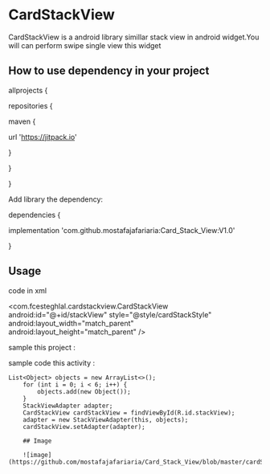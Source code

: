 # CardStackView
CardStackView is a android library simillar stack view in android widget.You  will can perform swipe single view this widget

## How to use dependency in your project

allprojects {

 repositories {
 
  maven { 
  
  url 'https://jitpack.io'
  
  }
  
}
     
 }
 
Add library the dependency:


dependencies {
   
  implementation 'com.github.mostafajafariaria:Card_Stack_View:V1.0'
    
  }
  ## Usage
  
  code in xml
  
  <com.fcesteghlal.cardstackview.CardStackView
            android:id="@+id/stackView"
            style="@style/cardStackStyle"
            android:layout_width="match_parent"
            android:layout_height="match_parent"
            />
  
  sample this project :
  
  <style name="cardStackStyle">
        <item name="viewsMarginTop">48dp</item>
        <item name="viewAlpha">true</item>
        <item name="maxViews">4</item>
        <item name="firstAlpha">1</item>
        <item name="stepAlpha">0.07</item>
        <item name="viewsMarginLeftRight">60dp</item>
        <item name="viewAnimDuration">200</item>
    </style>
    
   sample code this activity : 
    
    List<Object> objects = new ArrayList<>();
        for (int i = 0; i < 6; i++) {
            objects.add(new Object());
        }
        StackViewAdapter adapter;
        CardStackView cardStackView = findViewById(R.id.stackView);
        adapter = new StackViewAdapter(this, objects);
        cardStackView.setAdapter(adapter);
        
        ## Image
        
        ![image](https://github.com/mostafajafariaria/Card_Stack_View/blob/master/cardStack.PNG)
        
       
